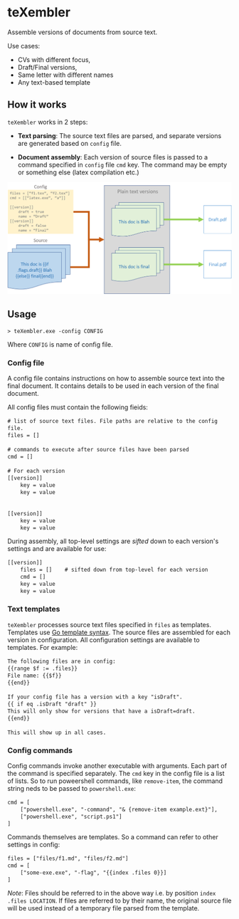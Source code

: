 # teXembler

Assemble versions of documents from source text.

Use cases:

* CVs with different focus,
* Draft/Final versions,
* Same letter with different names
* Any text-based template

## How it works

`teXembler` works in 2 steps:

* **Text parsing**: The source text files are parsed, and separate versions are generated based on `config` file.

* **Document assembly**: Each version of source files is passed to a command specified in `config` file `cmd` key. The command may be empty or something else (latex compilation etc.)

![How it works](img/how-it-works.png)

## Usage

```
> teXembler.exe -config CONFIG
```

Where `CONFIG` is name of config file.

### Config file

A config file contains instructions on how to assemble source text into the final document. It contains details to be used in each version of the final document.

All config files must contain the following fieids:

```
# list of source text files. File paths are relative to the config file.
files = []

# commands to execute after source files have been parsed
cmd = []

# For each version
[[version]]
    key = value
    key = value


[[version]]
    key = value
    key = value
```

During assembly, all top-level settings are *sifted* down to each version's settings and are available for use:

```
[[version]]
    files = []    # sifted down from top-level for each version
    cmd = []
    key = value
    key = value
```

### Text templates

`teXembler` processes source text files specified in `files` as templates. Templates use [Go template syntax][1]. The source files are assembled for each version in configuration. All configuration settings are available to templates. For example:

```
The following files are in config:
{{range $f := .files}}
File name: {{$f}}
{{end}}

If your config file has a version with a key "isDraft".
{{ if eq .isDraft "draft" }}
This will only show for versions that have a isDraft=draft.
{{end}}

This will show up in all cases.
```

### Config commands

Config commands invoke another executable with arguments. Each part of the command is specified separately. The `cmd` key in the config file is a list of lists. So to run poweershell commands, like `remove-item`, the command string neds to be passed to `powershell.exe`:

```
cmd = [
    ["powershell.exe", "-command", "& {remove-item example.ext}"],
    ["powershell.exe", "script.ps1"]
]
```

Commands themselves are templates. So a command can refer to other settings in config:

```
files = ["files/f1.md", "files/f2.md"]
cmd = [
    ["some-exe.exe", "-flag", "{{index .files 0}}]
]
```

*Note*: Files should be referred to in the above way i.e. by position `index .files LOCATION`. If files are referred to by their name, the original source file will be used instead of a temporary file parsed from the template.


[1]: https://golang.org/pkg/text/template/